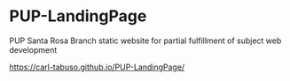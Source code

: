 # PUP-LandingPage
PUP Santa Rosa Branch static website for partial fulfillment of subject web development

https://carl-tabuso.github.io/PUP-LandingPage/
